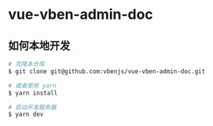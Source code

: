 # vue-vben-admin-doc

## 如何本地开发

```bash
# 克隆本仓库
$ git clone git@github.com:vbenjs/vue-vben-admin-doc.git

# 或者使用 yarn
$ yarn install

# 启动开发服务器
$ yarn dev
```
